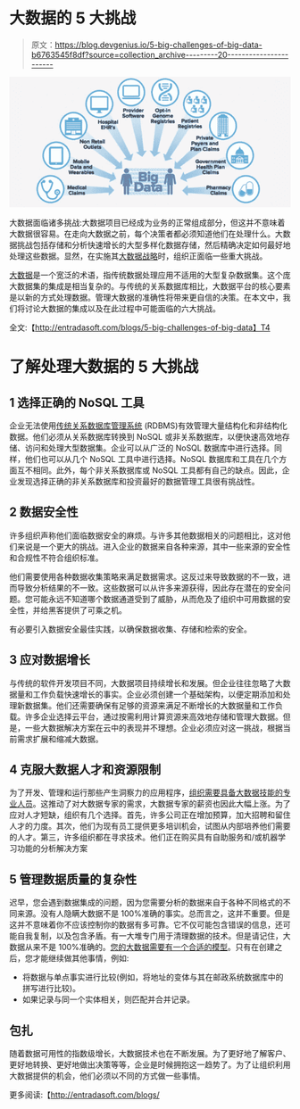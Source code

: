 # 大数据的 5 大挑战

> 原文：<https://blog.devgenius.io/5-big-challenges-of-big-data-b6763545f8df?source=collection_archive---------20----------------------->

![](img/5d44d5e0dfe55dd4f96ef08a3b160a1e.png)

大数据面临诸多挑战:大数据项目已经成为业务的正常组成部分，但这并不意味着大数据很容易。在走向大数据之前，每个决策者都必须知道他们在处理什么。大数据挑战包括存储和分析快速增长的大型多样化数据存储，然后精确决定如何最好地处理这些数据。显然，在实施其[大数据战略](http://entradasoft.com/blogs/5-big-challenges-of-big-data)时，组织正面临一些重大挑战。

[大数据](http://entradasoft.com/blogs/5-big-challenges-of-big-data)是一个宽泛的术语，指传统数据处理应用不适用的大型复杂数据集。这个庞大数据集的集成是相当复杂的。与传统的关系数据库相比，大数据平台的核心要素是以新的方式处理数据。管理大数据的准确性将带来更自信的决策。在本文中，我们将讨论大数据的集成以及在此过程中可能面临的六大挑战。

全文:【http://entradasoft.com/blogs/5-big-challenges-of-big-data】T4

# 了解处理大数据的 5 大挑战

## 1 选择正确的 NoSQL 工具

企业无法使用[传统关系数据库管理系统](http://entradasoft.com/blogs/5-big-challenges-of-big-data) (RDBMS)有效管理大量结构化和非结构化数据。他们必须从关系数据库转换到 NoSQL 或非关系数据库，以便快速高效地存储、访问和处理大型数据集。企业可以从广泛的 NoSQL 数据库中进行选择。同样，他们也可以从几个 NoSQL 工具中进行选择。NoSQL 数据库和工具在几个方面互不相同。此外，每个非关系数据库或 NoSQL 工具都有自己的缺点。因此，企业发现选择正确的非关系数据库和投资最好的数据管理工具很有挑战性。

## 2 数据安全性

许多组织声称他们面临数据安全的麻烦。与许多其他数据相关的问题相比，这对他们来说是一个更大的挑战。进入企业的数据来自各种来源，其中一些来源的安全性和合规性不符合组织标准。

他们需要使用各种数据收集策略来满足数据需求。这反过来导致数据的不一致，进而导致分析结果的不一致。这些数据可以从许多来源获得，因此存在潜在的安全问题。您可能永远不知道哪个数据通道受到了威胁，从而危及了组织中可用数据的安全性，并给黑客提供了可乘之机。

有必要引入数据安全最佳实践，以确保数据收集、存储和检索的安全。

## 3 应对数据增长

与传统的软件开发项目不同，大数据项目持续增长和发展。但企业往往忽略了大数据量和工作负载快速增长的事实。企业必须创建一个基础架构，以便定期添加和处理新数据集。他们还需要确保有足够的资源来满足不断增长的大数据量和工作负载。许多企业选择云平台，通过按需利用计算资源来高效地存储和管理大数据。但是，一些大数据解决方案在云中的表现并不理想。企业必须应对这一挑战，根据当前需求扩展和缩减大数据。

## 4 克服大数据人才和资源限制

为了开发、管理和运行那些产生洞察力的应用程序，[组织需要具备大数据技能的专业人员](http://entradasoft.com/blogs/5-big-challenges-of-big-data)。这推动了对大数据专家的需求，大数据专家的薪资也因此大幅上涨。为了应对人才短缺，组织有几个选择。首先，许多公司正在增加预算，加大招聘和留住人才的力度。其次，他们为现有员工提供更多培训机会，试图从内部培养他们需要的人才。第三，许多组织都在寻求技术。他们正在购买具有自助服务和/或机器学习功能的分析解决方案

## 5 管理数据质量的复杂性

迟早，您会遇到数据集成的问题，因为您需要分析的数据来自于各种不同格式的不同来源。没有人隐瞒大数据不是 100%准确的事实。总而言之，这并不重要。但是这并不意味着你不应该控制你的数据有多可靠。它不仅可能包含错误的信息，还可能自我复制，以及包含矛盾。有一大堆专门用于清理数据的技术。但是请记住，大数据从来不是 100%准确的。[您的大数据需要有一个合适的模型](http://entradasoft.com/blogs/5-big-challenges-of-big-data)。只有在创建之后，您才能继续做其他事情，例如:

*   将数据与单点事实进行比较(例如，将地址的变体与其在邮政系统数据库中的拼写进行比较)。
*   如果记录与同一个实体相关，则匹配并合并记录。

## 包扎

随着数据可用性的指数级增长，大数据技术也在不断发展。为了更好地了解客户、更好地转换、更好地做出决策等等，企业是时候拥抱这一趋势了。为了让组织利用大数据提供的机会，他们必须以不同的方式做一些事情。

更多阅读:【http://entradasoft.com/blogs/ 